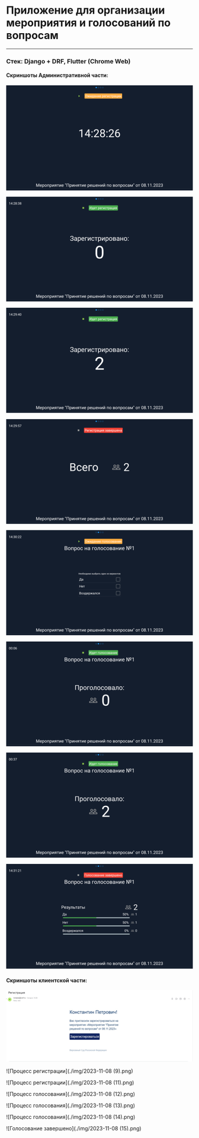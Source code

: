 # Приложение для организации мероприятия и голосований по вопросам 
---

### Стек: Django + DRF, Flutter (Chrome Web)

#### Скриншоты Административной части:

![Ожидание регистрации](./img/2023-11-08_14-28-27.png)

![Процесс регистрации](./img/2023-11-08_14-28-38.png)

![Процесс регистрации](./img/2023-11-08_14-29-41.png)

![Регистрация завершена](./img/2023-11-08_14-29-58.png)

![Ожидание голосования](./img/2023-11-08_14-30-23.png)

![Процесс голосования](./img/2023-11-08_14-30-40.png)

![Процесс голосования](./img/2023-11-08_14-31-10.png)

![Голосование завершено](./img/2023-11-08_14-31-22.png)

#### Скриншоты клиентской части:

![Получение письма-приглошения](./img/mail.jpg)

![Процесс регистрации](./img/2023-11-08 (9).png)

![Процесс регистрации](./img/2023-11-08 (11).png)

![Процесс голосования](./img/2023-11-08 (12).png)

![Процесс голосования](./img/2023-11-08 (13).png)

![Процесс голосования](./img/2023-11-08 (14).png)

![Голосование завершено](./img/2023-11-08 (15).png)

